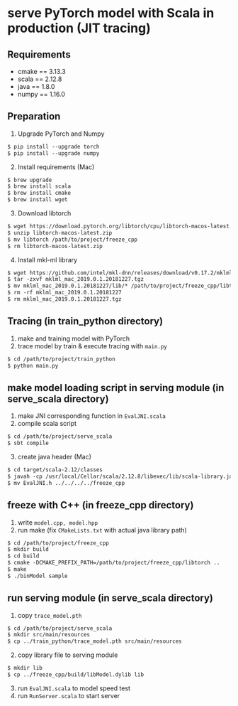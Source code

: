 # serve PyTorch model with Scala in production (JIT tracing)

## Requirements
+ cmake == 3.13.3
+ scala == 2.12.8
+ java == 1.8.0
+ numpy == 1.16.0

## Preparation
1. Upgrade PyTorch and Numpy
```markdown
$ pip install --upgrade torch
$ pip install --upgrade numpy
```
2. Install requirements (Mac)
```markdown
$ brew upgrade
$ brew install scala
$ brew install cmake
$ brew install wget
```
3. Download libtorch
```markdown
$ wget https://download.pytorch.org/libtorch/cpu/libtorch-macos-latest.zip
$ unzip libtorch-macos-latest.zip
$ mv libtorch /path/to/project/freeze_cpp
$ rm libtorch-macos-latest.zip
```
4. Install mkl-ml library
```markdown
$ wget https://github.com/intel/mkl-dnn/releases/download/v0.17.2/mklml_mac_2019.0.1.20181227.tgz
$ tar -zxvf mklml_mac_2019.0.1.20181227.tgz
$ mv mklml_mac_2019.0.1.20181227/lib/* /path/to/project/freeze_cpp/libtorch/lib/
$ rm -rf mklml_mac_2019.0.1.20181227
$ rm mklml_mac_2019.0.1.20181227.tgz
```

## Tracing (in train_python directory)
1. make and training model with PyTorch
2. trace model by train & execute tracing with ```main.py```
```markdown
$ cd /path/to/project/train_python
$ python main.py
```

## make model loading script in serving module (in serve_scala directory)
1. make JNI corresponding function in ```EvalJNI.scala```
2. compile scala script
```markdown
$ cd /path/to/project/serve_scala
$ sbt compile
```
3. create java header (Mac)
```markdown
$ cd target/scala-2.12/classes
$ javah -cp /usr/local/Cellar/scala/2.12.8/libexec/lib/scala-library.jar:. EvalJNI
$ mv EvalJNI.h ../../../../freeze_cpp
```

## freeze with C++ (in freeze_cpp directory)
1. write ```model.cpp, model.hpp```
2. run make (fix ```CMakeLists.txt``` with actual java library path)
```markdown
$ cd /path/to/project/freeze_cpp
$ mkdir build
$ cd build
$ cmake -DCMAKE_PREFIX_PATH=/path/to/project/freeze_cpp/libtorch ..
$ make
$ ./binModel sample
```

## run serving module (in serve_scala directory)
1. copy ```trace_model.pth```
```markdown
$ cd /path/to/project/serve_scala
$ mkdir src/main/resources
$ cp ../train_python/trace_model.pth src/main/resources
```
2. copy library file to serving module
```markdown
$ mkdir lib
$ cp ../freeze_cpp/build/libModel.dylib lib
```
3. run ```EvalJNI.scala``` to model speed test
4. run ```RunServer.scala``` to start server

